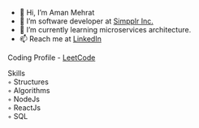 - 👋 Hi, I’m Aman Mehrat
- 👀 I’m software developer at <a href="https://simpplr.com/" target="_self">Simpplr Inc.</a>
- 🌱 I’m currently learning microservices architecture.
- 📫 Reach me at <a href="https://www.linkedin.com/in/aman-mehrat/" target="_self">LinkedIn</a> 

Coding Profile - <a href="https://leetcode.com/amanmehrat956/" target="_self">LeetCode</a> 

Skills</br>
◦ Structures</br>
◦ Algorithms</br>
◦ NodeJs</br>
◦ ReactJs</br>
◦ SQL</br>

<!---
amanmehrat/amanmehrat is a ✨ special ✨ repository because its `README.md` (this file) appears on your GitHub profile.
You can click the Preview link to take a look at your changes.
--->
